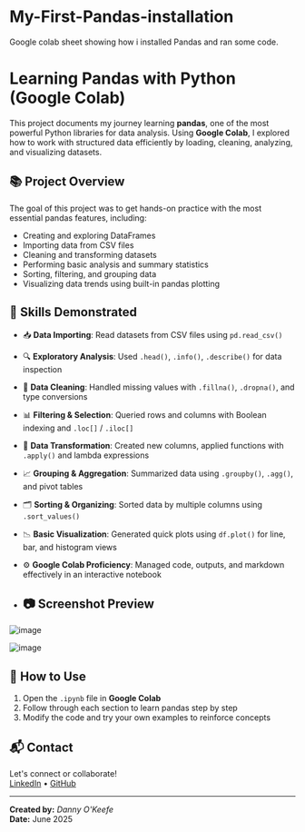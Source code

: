 # My-First-Pandas-installation
Google colab sheet showing how i installed Pandas and ran some code.
# Learning Pandas with Python (Google Colab)

This project documents my journey learning **pandas**, one of the most powerful Python libraries for data analysis. Using **Google Colab**, I explored how to work with structured data efficiently by loading, cleaning, analyzing, and visualizing datasets.

## 📚 Project Overview

The goal of this project was to get hands-on practice with the most essential pandas features, including:

- Creating and exploring DataFrames
- Importing data from CSV files
- Cleaning and transforming datasets
- Performing basic analysis and summary statistics
- Sorting, filtering, and grouping data
- Visualizing data trends using built-in pandas plotting

## 🧠 Skills Demonstrated

- 📥 **Data Importing**: Read datasets from CSV files using `pd.read_csv()`
- 🔍 **Exploratory Analysis**: Used `.head()`, `.info()`, `.describe()` for data inspection
- 🧹 **Data Cleaning**: Handled missing values with `.fillna()`, `.dropna()`, and type conversions
- 📊 **Filtering & Selection**: Queried rows and columns with Boolean indexing and `.loc[]` / `.iloc[]`
- 🔄 **Data Transformation**: Created new columns, applied functions with `.apply()` and lambda expressions
- 📈 **Grouping & Aggregation**: Summarized data using `.groupby()`, `.agg()`, and pivot tables
- 🗂 **Sorting & Organizing**: Sorted data by multiple columns using `.sort_values()`
- 📉 **Basic Visualization**: Generated quick plots using `df.plot()` for line, bar, and histogram views
- ⚙️ **Google Colab Proficiency**: Managed code, outputs, and markdown effectively in an interactive notebook

- ## 📷 Screenshot Preview 

![image](https://github.com/user-attachments/assets/91cda72f-7cfe-4bb6-ab19-0bc061a0bce8)

![image](https://github.com/user-attachments/assets/d3427bdc-9652-409c-882e-b26f802d1dfe)

## 🚀 How to Use

1. Open the `.ipynb` file in **Google Colab**
2. Follow through each section to learn pandas step by step
3. Modify the code and try your own examples to reinforce concepts

## 📬 Contact

Let's connect or collaborate!  
[LinkedIn](https://linkedin.com/in/dannyokeefedatatechnician) • [GitHub](https://github.com/dannyjokeefe)

---
**Created by:** *Danny O'Keefe*  
**Date:** June 2025


